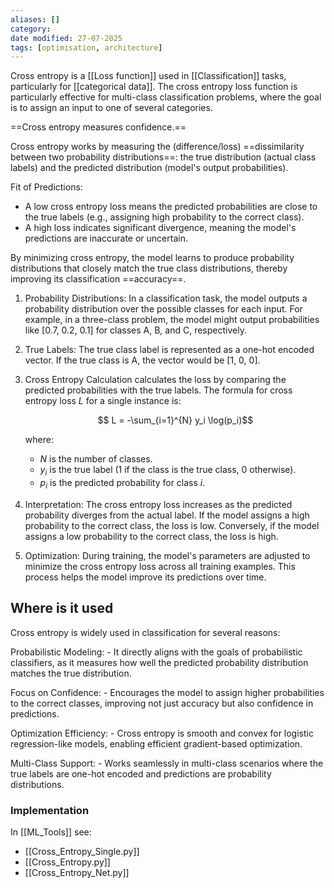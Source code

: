 ```yaml
---
aliases: []
category:
date modified: 27-07-2025
tags: [optimisation, architecture]
---
```

Cross entropy is a [[Loss function]] used in [[Classification]] tasks, particularly for [[categorical data]]. The cross entropy loss function is particularly effective for multi-class classification problems, where the goal is to assign an input to one of several categories. 

==Cross entropy measures confidence.==

Cross entropy works by measuring the (difference/loss) ==dissimilarity between two probability distributions==: the true distribution (actual class labels) and the predicted distribution (model's output probabilities). 

Fit of Predictions:
- A low cross entropy loss means the predicted probabilities are close to the true labels (e.g., assigning high probability to the correct class).
- A high loss indicates significant divergence, meaning the model's predictions are inaccurate or uncertain.

By minimizing cross entropy, the model learns to produce probability distributions that closely match the true class distributions, thereby improving its classification ==accuracy==.

1. Probability Distributions: In a classification task, the model outputs a probability distribution over the possible classes for each input. For example, in a three-class problem, the model might output probabilities like [0.7, 0.2, 0.1] for classes A, B, and C, respectively.

2. True Labels: The true class label is represented as a one-hot encoded vector. If the true class is A, the vector would be [1, 0, 0].

3. Cross Entropy Calculation calculates the loss by comparing the predicted probabilities with the true labels. The formula for cross entropy loss $L$ for a single instance is:

   $$ L = -\sum_{i=1}^{N} y_i \log(p_i)$$

   where:
   - $N$ is the number of classes.
   - $y_i$ is the true label (1 if the class is the true class, 0 otherwise).
   - $p_i$ is the predicted probability for class $i$.

2. Interpretation: The cross entropy loss increases as the predicted probability diverges from the actual label. If the model assigns a high probability to the correct class, the loss is low. Conversely, if the model assigns a low probability to the correct class, the loss is high.

3. Optimization: During training, the model's parameters are adjusted to minimize the cross entropy loss across all training examples. This process helps the model improve its predictions over time.

## Where is it used

Cross entropy is widely used in classification for several reasons:

Probabilistic Modeling:
    - It directly aligns with the goals of probabilistic classifiers, as it measures how well the predicted probability distribution matches the true distribution.
    
Focus on Confidence:
    - Encourages the model to assign higher probabilities to the correct classes, improving not just accuracy but also confidence in predictions.

Optimization Efficiency:
    - Cross entropy is smooth and convex for logistic regression-like models, enabling efficient gradient-based optimization.

Multi-Class Support:
    - Works seamlessly in multi-class scenarios where the true labels are one-hot encoded and predictions are probability distributions.

### Implementation 

In [[ML_Tools]] see: 
- [[Cross_Entropy_Single.py]]
- [[Cross_Entropy.py]]
- [[Cross_Entropy_Net.py]]



